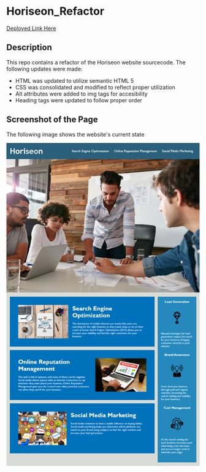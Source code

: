 # Horiseon_Refactor
[Deployed Link Here](https://iqbalahmadi.github.io/Horiseon_Refactor/)

## Description 
This repo contains a refactor of the Horiseon website sourcecode. The following updates were made:

- HTML was updated to utilize semantic HTML 5
- CSS was consolidated and modified to reflect proper utilization
- Alt attributes were added to img tags for accesibility
- Heading tags were updated to follow proper order

## Screenshot of the Page

The following image shows the website's current state

![The Horiseon webpage includes a navigation bar, a header image, and cards with text and images at the bottom of the page.](./assets/images/horiseon.png)